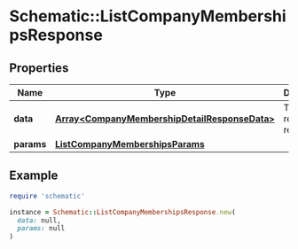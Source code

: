 # Schematic::ListCompanyMembershipsResponse

## Properties

| Name | Type | Description | Notes |
| ---- | ---- | ----------- | ----- |
| **data** | [**Array&lt;CompanyMembershipDetailResponseData&gt;**](CompanyMembershipDetailResponseData.md) | The returned resources |  |
| **params** | [**ListCompanyMembershipsParams**](ListCompanyMembershipsParams.md) |  |  |

## Example

```ruby
require 'schematic'

instance = Schematic::ListCompanyMembershipsResponse.new(
  data: null,
  params: null
)
```

